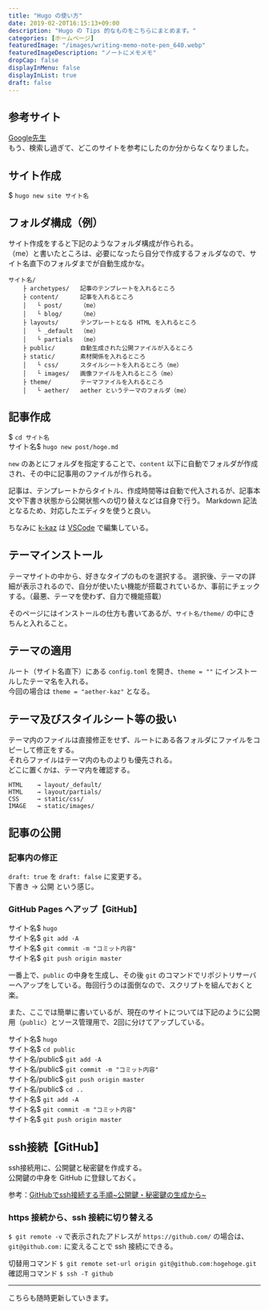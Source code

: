 ```yaml
---
title: "Hugo の使い方"
date: 2019-02-20T16:15:13+09:00
description: "Hugo の Tips 的なものをこちらにまとめます。"
categories: [ホームページ]
featuredImage: "/images/writing-memo-note-pen_640.webp"
featuredImageDescription: "ノートにメモメモ"
dropCap: false
displayInMenu: false
displayInList: true
draft: false
---
```

## 参考サイト
[Google先生](https://www.google.co.jp/)  
もう、検索し過ぎて、どこのサイトを参考にしたのか分からなくなりました。

## サイト作成
$ `hugo new site サイト名`

## フォルダ構成（例）
サイト作成をすると下記のようなフォルダ構成が作られる。  
（me）と書いたところは、必要になったら自分で作成するフォルダなので、サイト名直下のフォルダまでが自動生成かな。

    サイト名/
        ├ archetypes/   記事のテンプレートを入れるところ
        ├ content/      記事を入れるところ
        │   └ post/     （me）
        │   └ blog/     （me）
        ├ layouts/      テンプレートとなる HTML を入れるところ
        │   └ _default  （me）
        │   └ partials  （me）
        ├ public/       自動生成された公開ファイルが入るところ
        ├ static/       素材関係を入れるところ
        │   └ css/      スタイルシートを入れるところ（me）
        │   └ images/   画像ファイルを入れるところ（me）
        ├ theme/        テーマファイルを入れるところ
        │   └ aether/   aether というテーマのフォルダ（me）

## 記事作成
$ `cd サイト名`  
サイト名$ `hugo new post/hoge.md`

`new` のあとにフォルダを指定することで、`content` 以下に自動でフォルダが作成され、その中に記事用のファイルが作られる。

記事は、テンプレートからタイトル、作成時間等は自動で代入されるが、記事本文や下書き状態から公開状態への切り替えなどは自身で行う。
Markdown 記法となるため、対応したエディタを使うと良い。

ちなみに [k-kaz](https://k-kaz.net "k-kaz.net") は [VSCode](https://code.visualstudio.com/ "Visual Studio Code") で編集している。

## テーマインストール
テーマサイトの中から、好きなタイプのものを選択する。
選択後、テーマの詳細が表示されるので、自分が使いたい機能が搭載されているか、事前にチェックする。（最悪、テーマを使わず、自力で機能搭載）

そのページにはインストールの仕方も書いてあるが、`サイト名/theme/` の中にきちんと入れること。

## テーマの適用
ルート（サイト名直下）にある `config.toml` を開き、`theme = ""` にインストールしたテーマ名を入れる。  
今回の場合は `theme = "aether-kaz"` となる。

## テーマ及びスタイルシート等の扱い
テーマ内のファイルは直接修正をせず、ルートにある各フォルダにファイルをコピーして修正をする。  
それらファイルはテーマ内のものよりも優先される。  
どこに置くかは、テーマ内を確認する。

    HTML    → layout/_default/
    HTML    → layout/partials/
    CSS     → static/css/
    IMAGE   → static/images/

## 記事の公開
### 記事内の修正
`draft: true` を `draft: false` に変更する。  
下書き → 公開 という感じ。
### GitHub Pages へアップ【GitHub】
サイト名$ `hugo`  
サイト名$ `git add -A`  
サイト名$ `git commit -m "コミット内容"`  
サイト名$ `git push origin master`

一番上で、`public` の中身を生成し、その後 `git` のコマンドでリポジトリサーバーへアップをしている。毎回行うのは面倒なので、スクリプトを組んでおくと楽。

また、ここでは簡単に書いているが、現在のサイトについては下記のように公開用（`public`）とソース管理用で、2回に分けてアップしている。

サイト名$ `hugo`  
サイト名$ `cd public`  
サイト名/public$ `git add -A`  
サイト名/public$ `git commit -m "コミット内容"`  
サイト名/public$ `git push origin master`  
サイト名/public$ `cd ..`  
サイト名$ `git add -A`  
サイト名$ `git commit -m "コミット内容"`  
サイト名$ `git push origin master`

## ssh接続【GitHub】
ssh接続用に、公開鍵と秘密鍵を作成する。  
公開鍵の中身を GitHub に登録しておく。

参考：[GitHubでssh接続する手順~公開鍵・秘密鍵の生成から~](https://qiita.com/shizuma/items/2b2f873a0034839e47ce)

### https 接続から、ssh 接続に切り替える
`$ git remote -v` で表示されたアドレスが `https://github.com/` の場合は、`git@github.com:` に変えることで ssh 接続にできる。  

切替用コマンド `$ git remote set-url origin git@github.com:hogehoge.git`  
確認用コマンド `$ ssh -T github`


---
こちらも随時更新していきます。